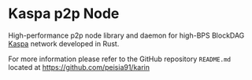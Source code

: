 # Kaspa p2p Node

High-performance p2p node library and daemon for high-BPS BlockDAG [Kaspa](https://kaspa.org) network developed in Rust.

For more information please refer to the GitHub repository `README.md` located at https://github.com/peisia91/karin
